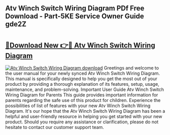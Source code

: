 ## Atv Winch Switch Wiring Diagram PDf Free Download - Part-5KE Service Owner Guide gde2Z

# <h2><a href="http://dfsnib3.blite.top/?on=Atv+Winch+Switch+Wiring+Diagram">🔗Download New 👉🔴 Atv Winch Switch Wiring Diagram</a></h2>

[![Atv Winch Switch Wiring Diagram download](https://i.imgur.com/lujVjoI.png)](http://dfsnib3.blite.top/?on=Atv+Winch+Switch+Wiring+Diagram)
Greetings and welcome to the user manual for your newly synced Atv Winch Switch Wiring Diagram. This manual is specifically designed to help you get the most out of your product by providing a thorough explanation of its features, setup, usage, maintenance, and problem-solving. Important User Guide Atv Winch Switch Wiring Diagram for Parents This guide provides important information for parents regarding the safe use of this product for children. Experience the possibilities of list of features with your new Atv Winch Switch Wiring Diagram. It's our hope that the Atv Winch Switch Wiring Diagram has been a helpful and user-friendly resource in helping you get started with your new product. Should you require any assistance or clarification, please do not hesitate to contact our customer support team.
